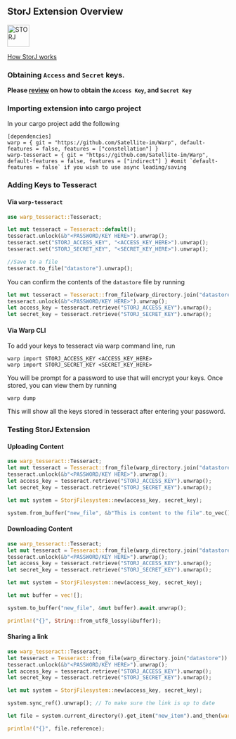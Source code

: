## StorJ Extension Overview


<img src="https://assets-global.website-files.com/602eda09fc78afc76e9706b6/621e48c4119670aeeb4309f0_storj-logo-type-ukr.svg" alt="STORJ" height="50">

[How StorJ works](https://www.storj.io/how-it-works)

### Obtaining `Access` and `Secret` keys.

**Please [review](https://docs.storj.io/dcs/getting-started/quickstart-aws-sdk-and-hosted-gateway-mt/) on how to obtain the `Access Key`, and `Secret Key`**

### Importing extension into cargo project

In your cargo project add the following

```
[dependencies]
warp = { git = "https://github.com/Satellite-im/Warp", default-features = false, features = ["constellation"] }
warp-tesseract = { git = "https://github.com/Satellite-im/Warp", default-features = false, features = ["indirect"] } #omit `default-features = false` if you wish to use async loading/saving
```

### Adding Keys to Tesseract

#### Via `warp-tesseract`

```rust
use warp_tesseract::Tesseract;

let mut tesseract = Tesseract::default();
tesseract.unlock(&b"<PASSWORD/KEY HERE>").unwrap();
tesseract.set("STORJ_ACCESS_KEY", "<ACCESS_KEY_HERE>").unwrap();
tesseract.set("STORJ_SECRET_KEY", "<SECRET_KEY_HERE>").unwrap();

//Save to a file
tesseract.to_file("datastore").unwrap();
```

You can confirm the contents of the `datastore` file by running

```rust
let mut tesseract = Tesseract::from_file(warp_directory.join("datastore")).unwrap_or_default();
tesseract.unlock(&b"<PASSWORD/KEY HERE>").unwrap();
let access_key = tesseract.retrieve("STORJ_ACCESS_KEY").unwrap();
let secret_key = tesseract.retrieve("STORJ_SECRET_KEY").unwrap();
```

#### Via Warp CLI
To add your keys to tesseract via warp command line, run 

```
warp import STORJ_ACCESS_KEY <ACCESS_KEY_HERE>
warp import STORJ_SECRET_KEY <SECRET_KEY_HERE>
```

You will be prompt for a password to use that will encrypt your keys. Once stored, you can view them by running

```
warp dump
```

This will show all the keys stored in tesseract after entering your password. 


### Testing StorJ Extension

#### Uploading Content

```rust
use warp_tesseract::Tesseract;
let mut tesseract = Tesseract::from_file(warp_directory.join("datastore")).unwrap_or_default();
tesseract.unlock(&b"<PASSWORD/KEY HERE>").unwrap();
let access_key = tesseract.retrieve("STORJ_ACCESS_KEY").unwrap();
let secret_key = tesseract.retrieve("STORJ_SECRET_KEY").unwrap();

let mut system = StorjFilesystem::new(access_key, secret_key);

system.from_buffer("new_file", &b"This is content to the file".to_vec()).await.unwrap();
```

#### Downloading Content

```rust
use warp_tesseract::Tesseract;
let mut tesseract = Tesseract::from_file(warp_directory.join("datastore")).unwrap_or_default();
tesseract.unlock(&b"<PASSWORD/KEY HERE>").unwrap();
let access_key = tesseract.retrieve("STORJ_ACCESS_KEY").unwrap();
let secret_key = tesseract.retrieve("STORJ_SECRET_KEY").unwrap();

let mut system = StorjFilesystem::new(access_key, secret_key);

let mut buffer = vec![];

system.to_buffer("new_file", &mut buffer).await.unwrap();

println!("{}", String::from_utf8_lossy(&buffer));
```

#### Sharing a link


```rust
use warp_tesseract::Tesseract;
let tesseract = Tesseract::from_file(warp_directory.join("datastore")).unwrap_or_default();
tesseract.unlock(&b"<PASSWORD/KEY HERE>").unwrap();
let access_key = tesseract.retrieve("STORJ_ACCESS_KEY").unwrap();
let secret_key = tesseract.retrieve("STORJ_SECRET_KEY").unwrap();

let mut system = StorjFilesystem::new(access_key, secret_key);

system.sync_ref().unwrap(); // To make sure the link is up to date

let file = system.current_directory().get_item("new_item").and_then(warp::item::Item::get_file).unwrap();

println!("{}", file.reference);
```

